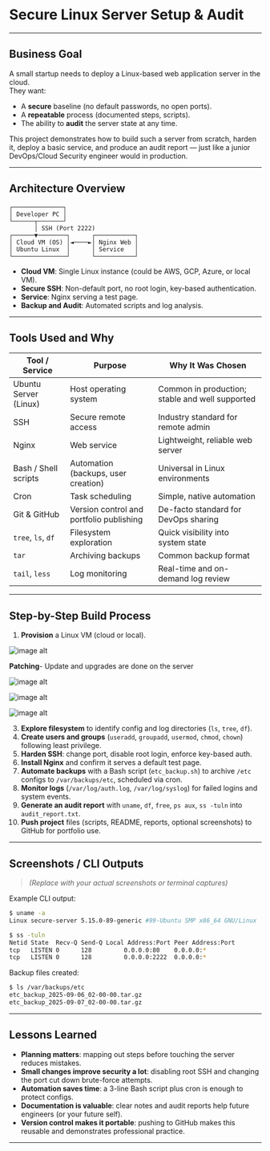 
#  Secure Linux Server Setup & Audit

---

## Business Goal

A small startup needs to deploy a Linux-based web application server in the cloud.  
They want:

- A **secure** baseline (no default passwords, no open ports).
- A **repeatable** process (documented steps, scripts).
- The ability to **audit** the server state at any time.

This project demonstrates how to build such a server from scratch, harden it, deploy a basic service, and produce an audit report — just like a junior DevOps/Cloud Security engineer would in production.

---

##  Architecture Overview

```text
┌──────────────┐
│ Developer PC │
└──────┬───────┘
       │ SSH (Port 2222)
┌──────▼────────┐      ┌───────────┐
│ Cloud VM (OS) │◄────►│ Nginx Web │
│ Ubuntu Linux  │      │ Service   │
└───────────────┘      └───────────┘
````

* **Cloud VM**: Single Linux instance (could be AWS, GCP, Azure, or local VM).
* **Secure SSH**: Non-default port, no root login, key-based authentication.
* **Service**: Nginx serving a test page.
* **Backup and Audit**: Automated scripts and log analysis.

---

##  Tools Used and Why

| Tool / Service        | Purpose                                  | Why It Was Chosen                               |
| --------------------- | ---------------------------------------- | ----------------------------------------------- |
| Ubuntu Server (Linux) | Host operating system                    | Common in production; stable and well supported |
| SSH                   | Secure remote access                     | Industry standard for remote admin              |
| Nginx                 | Web service                              | Lightweight, reliable web server                |
| Bash / Shell scripts  | Automation (backups, user creation)      | Universal in Linux environments                 |
| Cron                  | Task scheduling                          | Simple, native automation                       |
| Git & GitHub          | Version control and portfolio publishing | De-facto standard for DevOps sharing            |
| `tree`, `ls`, `df`    | Filesystem exploration                   | Quick visibility into system state              |
| `tar`                 | Archiving backups                        | Common backup format                            |
| `tail`, `less`        | Log monitoring                           | Real-time and on-demand log review              |

---

##  Step-by-Step Build Process

1. **Provision** a Linux VM (cloud or local).

![image alt](https://github.com/GodwinChineduNedu/Secure-Linux-Server-Setup-Audit/blob/6912ce10810e381fea4def8ba94e44a931b9fa24/Screenshot%202025-09-06%20184735.png)

**Patching**- Update and upgrades are done on the server

![image alt](https://github.com/GodwinChineduNedu/Secure-Linux-Server-Setup-Audit/blob/3f56e6ce6a4b9c861f2f8ab1c32d5f70cb8b1a5b/Screenshot%202025-09-06%20184841.png)

![image alt](https://github.com/GodwinChineduNedu/Secure-Linux-Server-Setup-Audit/blob/56666c704cba992196411cb5e1b83393f28becd7/Screenshot%202025-09-06%20185126.png)

![image alt](https://github.com/GodwinChineduNedu/Secure-Linux-Server-Setup-Audit/blob/f87de789157b2161344abad54e98d56b08272097/Screenshot%202025-09-06%20185238.png)

3. **Explore filesystem** to identify config and log directories (`ls`, `tree`, `df`).
4. **Create users and groups** (`useradd`, `groupadd`, `usermod`, `chmod`, `chown`) following least privilege.
5. **Harden SSH**: change port, disable root login, enforce key-based auth.
6. **Install Nginx** and confirm it serves a default test page.
7. **Automate backups** with a Bash script (`etc_backup.sh`) to archive `/etc` configs to `/var/backups/etc`, scheduled via cron.
8. **Monitor logs** (`/var/log/auth.log`, `/var/log/syslog`) for failed logins and system events.
9. **Generate an audit report** with `uname`, `df`, `free`, `ps aux`, `ss -tuln` into `audit_report.txt`.
10. **Push project** files (scripts, README, reports, optional screenshots) to GitHub for portfolio use.

---

##  Screenshots / CLI Outputs

> *(Replace with your actual screenshots or terminal captures)*

Example CLI output:

```bash
$ uname -a
Linux secure-server 5.15.0-89-generic #99-Ubuntu SMP x86_64 GNU/Linux

$ ss -tuln
Netid State  Recv-Q Send-Q Local Address:Port Peer Address:Port
tcp   LISTEN 0      128         0.0.0.0:80    0.0.0.0:*
tcp   LISTEN 0      128         0.0.0.0:2222  0.0.0.0:*
```

Backup files created:

```bash
$ ls /var/backups/etc
etc_backup_2025-09-06_02-00-00.tar.gz
etc_backup_2025-09-07_02-00-00.tar.gz
```

---

##  Lessons Learned

* **Planning matters**: mapping out steps before touching the server reduces mistakes.
* **Small changes improve security a lot**: disabling root SSH and changing the port cut down brute-force attempts.
* **Automation saves time**: a 3-line Bash script plus cron is enough to protect configs.
* **Documentation is valuable**: clear notes and audit reports help future engineers (or your future self).
* **Version control makes it portable**: pushing to GitHub makes this reusable and demonstrates professional practice.

---





